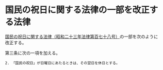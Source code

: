 # 国民の祝日に関する法律の一部を改正する法律

[国民の祝日に関する法律（昭和二十三年法律第百七十八号）](https://github.com/law-of-japan/19480720-law-178)の一部を次のように改正する。

第三条に次の一項を加える。

    2. 「国民の祝日」が日曜日にあたるときは、その翌日を休日とする。
